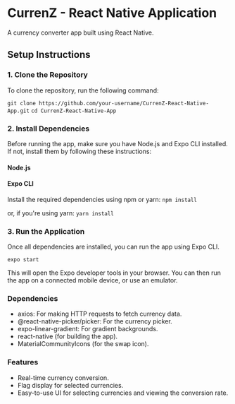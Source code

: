 # CurrenZ - React Native Application

A currency converter app built using React Native.

## Setup Instructions

### 1. Clone the Repository
To clone the repository, run the following command:

```git clone https://github.com/your-username/CurrenZ-React-Native-App.git```
```cd CurrenZ-React-Native-App```

### 2. Install Dependencies
Before running the app, make sure you have Node.js and Expo CLI installed. If not, install them by following these instructions:

#### Node.js
#### Expo CLI

Install the required dependencies using npm or yarn:
```npm install```

or, if you're using yarn:
```yarn install```

### 3. Run the Application
Once all dependencies are installed, you can run the app using Expo CLI.

```expo start```

This will open the Expo developer tools in your browser. You can then run the app on a connected mobile device, or use an emulator.

### Dependencies

- axios: For making HTTP requests to fetch currency data.
- @react-native-picker/picker: For the currency picker.
- expo-linear-gradient: For gradient backgrounds.
- react-native (for building the app).
- MaterialCommunityIcons (for the swap icon).

### Features

- Real-time currency conversion.
- Flag display for selected currencies.
- Easy-to-use UI for selecting currencies and viewing the conversion rate.
